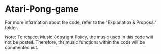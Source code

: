 # Atari-Pong-game

For more information about the code, refer to the "Explanation & Proposal" folder.

Note: To respect Music Copyright Policy, the music used in this code will not be posted. Therefore, the music functions within the code will be commented out.

